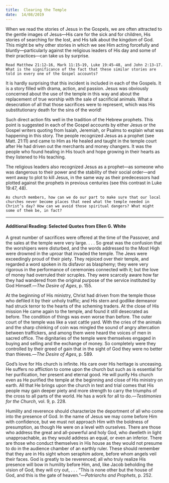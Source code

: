 ```yaml
---
title:  Clearing the Temple
date:  14/08/2019
---
```


When we read the stories of Jesus in the Gospels, we are often attracted to the gentle images of Jesus—His care for the sick and for children, His stories of searching for the lost, and His talk about the kingdom of God. This might be why other stories in which we see Him acting forcefully and bluntly—particularly against the religious leaders of His day and some of their practices—can take us by surprise.

`Read Matthew 21:12–16, Mark 11:15–19, Luke 19:45–48, and John 2:13–17. What is the significance of the fact that these similar stories are told in every one of the Gospel accounts?`

It is hardly surprising that this incident is included in each of the Gospels. It is a story filled with drama, action, and passion. Jesus was obviously concerned about the use of the temple in this way and about the replacement of true worship with the sale of sacrificial animals. What a desecration of all that those sacrifices were to represent, which was His substitutionary death for the sins of the world!

Such direct action fits well in the tradition of the Hebrew prophets. This point is suggested in each of the Gospel accounts by either Jesus or the Gospel writers quoting from Isaiah, Jeremiah, or Psalms to explain what was happening in this story. The people recognized Jesus as a prophet (see Matt. 21:11) and came to Him as He healed and taught in the temple court after He had driven out the merchants and money changers. It was the people who found healing in His touch and hope growing in their hearts as they listened to His teaching.

The religious leaders also recognized Jesus as a prophet—as someone who was dangerous to their power and the stability of their social order—and went away to plot to kill Jesus, in the same way as their predecessors had plotted against the prophets in previous centuries (see this contrast in Luke 19:47, 48).

`As church members, how can we do our part to make sure that our local churches never become places that need what the temple needed in Christ’s day? How can we avoid those spiritual dangers? What might some of them be, in fact?`

---

#### Additional Reading: Selected Quotes from Ellen G. White

A great number of sacrifices were offered at the time of the Passover, and the sales at the temple were very large. . . . So great was the confusion that the worshipers were disturbed, and the words addressed to the Most High were drowned in the uproar that invaded the temple. The Jews were exceedingly proud of their piety. They rejoiced over their temple, and regarded a word spoken in its disfavor as blasphemy; they were very rigorous in the performance of ceremonies connected with it; but the love of money had overruled their scruples. They were scarcely aware how far they had wandered from the original purpose of the service instituted by God Himself.—_The Desire of Ages_, p. 155. 

At the beginning of His ministry, Christ had driven from the temple those who defiled it by their unholy traffic; and His stern and godlike demeanor had struck terror to the hearts of the scheming traders. At the close of His mission He came again to the temple, and found it still desecrated as before. The condition of things was even worse than before. The outer court of the temple was like a vast cattle yard. With the cries of the animals and the sharp chinking of coin was mingled the sound of angry altercation between traffickers, and among them were heard the voices of men in sacred office. The dignitaries of the temple were themselves engaged in buying and selling and the exchange of money. So completely were they controlled by their greed of gain that in the sight of God they were no better than thieves.—_The Desire of Ages_, p. 589.

God’s love for His church is infinite. His care over His heritage is unceasing. He suffers no affliction to come upon the church but such as is essential for her purification, her present and eternal good. He will purify His church even as He purified the temple at the beginning and close of His ministry on earth. All that He brings upon the church in test and trial comes that His people may gain deeper piety and more strength to carry the triumphs of the cross to all parts of the world. He has a work for all to do.—_Testimonies for the Church_, vol. 9, p. 228.  

Humility and reverence should characterize the deportment of all who come into the presence of God. In the name of Jesus we may come before Him with confidence, but we must not approach Him with the boldness of presumption, as though He were on a level with ourselves. There are those who address the great and all-powerful and holy God, who dwelleth in light unapproachable, as they would address an equal, or even an inferior. There are those who conduct themselves in His house as they would not presume to do in the audience chamber of an earthly ruler. These should remember that they are in His sight whom seraphim adore, before whom angels veil their faces. God is greatly to be reverenced; all who truly realize His presence will bow in humility before Him, and, like Jacob beholding the vision of God, they will cry out, . . . “This is none other but the house of God, and this is the gate of heaven.”—_Patriarchs and Prophets_, p. 252. 